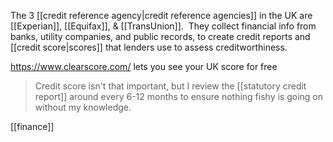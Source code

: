 The 3 [[credit reference agency|credit reference agencies]] in the UK are [[Experian]], [[Equifax]], & [[TransUnion]]. 
They collect financial info from banks, utility companies, and public records, to create credit reports and [[credit score|scores]] that lenders use to assess creditworthiness.

https://www.clearscore.com/ lets you see your UK score for free

> Credit score isn't that important, but I review the [[statutory credit report]] around every 6-12 months to ensure nothing fishy is going on without my knowledge.

[[finance]]